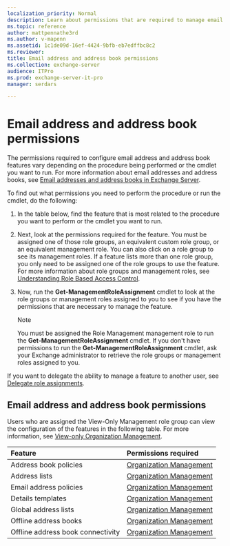 ```yaml
---
localization_priority: Normal
description: Learn about permissions that are required to manage email address and address book features in Exchange Server 2016 or Exchange Server 2019
ms.topic: reference
author: mattpennathe3rd
ms.author: v-mapenn
ms.assetid: 1c1de09d-16ef-4424-9bfb-eb7edffbc8c2
ms.reviewer:
title: Email address and address book permissions
ms.collection: exchange-server
audience: ITPro
ms.prod: exchange-server-it-pro
manager: serdars

---
```


# Email address and address book permissions

The permissions required to configure email address and address book features vary depending on the procedure being performed or the cmdlet you want to run. For more information about email addresses and address books, see [Email addresses and address books in Exchange Server](../../email-addresses-and-address-books/email-addresses-and-address-books.md).

To find out what permissions you need to perform the procedure or run the cmdlet, do the following:

1. In the table below, find the feature that is most related to the procedure you want to perform or the cmdlet you want to run.

2. Next, look at the permissions required for the feature. You must be assigned one of those role groups, an equivalent custom role group, or an equivalent management role. You can also click on a role group to see its management roles. If a feature lists more than one role group, you only need to be assigned one of the role groups to use the feature. For more information about role groups and management roles, see [Understanding Role Based Access Control](https://technet.microsoft.com/library/dd298183.aspx).

3. Now, run the **Get-ManagementRoleAssignment** cmdlet to look at the role groups or management roles assigned to you to see if you have the permissions that are necessary to manage the feature.

    > [!NOTE]
    > You must be assigned the Role Management management role to run the **Get-ManagementRoleAssignment** cmdlet. If you don't have permissions to run the **Get-ManagementRoleAssignment** cmdlet, ask your Exchange administrator to retrieve the role groups or management roles assigned to you.

If you want to delegate the ability to manage a feature to another user, see [Delegate role assignments](https://docs.microsoft.com/exchange/delegate-role-assignments-exchange-2013-help).

## Email address and address book permissions

Users who are assigned the View-Only Management role group can view the configuration of the features in the following table. For more information, see [View-only Organization Management](https://technet.microsoft.com/library/dd351130.aspx).

|**Feature**|**Permissions required**|
|:-----|:-----|
|Address book policies|[Organization Management](https://docs.microsoft.com/exchange/organization-management-exchange-2013-help)|
|Address lists|[Organization Management](https://docs.microsoft.com/exchange/organization-management-exchange-2013-help)|
|Email address policies|[Organization Management](https://docs.microsoft.com/exchange/organization-management-exchange-2013-help)|
|Details templates|[Organization Management](https://docs.microsoft.com/exchange/organization-management-exchange-2013-help)|
|Global address lists|[Organization Management](https://docs.microsoft.com/exchange/organization-management-exchange-2013-help)|
|Offline address books|[Organization Management](https://docs.microsoft.com/exchange/organization-management-exchange-2013-help)|
|Offline address book connectivity|[Organization Management](https://docs.microsoft.com/exchange/organization-management-exchange-2013-help)|
